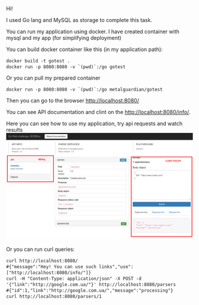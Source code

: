 Hi!

I used Go lang and MySQL as storage to complete this task.

You can run my application using docker. I have created container with mysql and my app (for simplifying deployment)

You can build docker container like this (in my application path):

```
docker build -t gotest .
docker run -p 8080:8080 -v `(pwd)`:/go gotest
```

Or you can pull my prepared container

```
docker run -p 8080:8080 -v `(pwd)`:/go metalguardian/gotest
```

Then you can go to the browser [http://localhost:8080/](http://localhost:8080/)

You can see API documentation and clint on the [http://localhost:8080/info/](http://localhost:8080/info/).

Here you can see how to use my application, try api requests and watch results
[![Screenshot](info.png)](http://localhost:8080/info/)

Or you can run curl queries:

```
curl http://localhost:8080/
#{"message":"Hey! You can use such links","use":["http://localhost:8080/info/"]}
curl -H "Content-Type: application/json" -X POST -d '{"link":"http://google.com.ua/"}' http://localhost:8080/parsers
#{"id":1,"link":"http://google.com.ua/","message":"processing"}
curl http://localhost:8080/parsers/1
```
